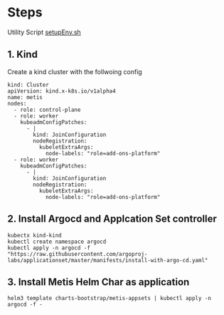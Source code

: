 # Steps

Utility Script [setupEnv.sh](../../../hack/setupEnv.sh)

## 1. Kind

Create a kind cluster with the follwoing config

```
kind: Cluster
apiVersion: kind.x-k8s.io/v1alpha4
name: metis
nodes:
  - role: control-plane
  - role: worker
    kubeadmConfigPatches:
      - |
        kind: JoinConfiguration
        nodeRegistration:
          kubeletExtraArgs:
            node-labels: "role=add-ons-platform"
  - role: worker
    kubeadmConfigPatches:
      - |
        kind: JoinConfiguration
        nodeRegistration:
          kubeletExtraArgs:
            node-labels: "role=add-ons-platform"

```

## 2. Install Argocd and Applcation Set controller

```
kubectx kind-kind
kubectl create namespace argocd
kubectl apply -n argocd -f "https://raw.githubusercontent.com/argoproj-labs/applicationset/master/manifests/install-with-argo-cd.yaml"
```


## 3. Install Metis Helm Char as application

```
helm3 template charts-bootstrap/metis-appsets | kubectl apply -n argocd -f -
```



